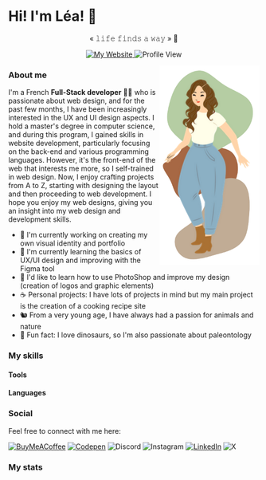 # Hi! I'm Léa! 👋

<p align="center">
  <span>« 𝚕𝚒𝚏𝚎 𝚏𝚒𝚗𝚍𝚜 𝚊 𝚠𝚊𝚢 »</span> 🦕
</p>

<p align="center">
  <a href="https://leag76.github.io/">
      <img alt="My Website" src="https://img.shields.io/badge/-My_Website-575757?style=flat&logo=github&logoColor=white" />
  </a>
  <img alt="Profile View" src="https://komarev.com/ghpvc/?username=leag76&style=flat&color=B5CDA3" />
</p>

<img align="right" src="https://github.com/LeaG76/LeaG76/raw/main/pictures/iconGithub.png" alt="Illustration of Kaya speaking at a conference with coding bubbles in background" width=200px/>

### About me

<p>I'm a French <b>Full-Stack developer</b> 👩‍💻 who is passionate about web design, and for the past few months, I have been increasingly interested in the UX and UI design aspects. I hold a master's degree in computer science, and during this program, I gained skills in website development, particularly focusing on the back-end and various programming languages. However, it's the front-end of the web that interests me more, so I self-trained in web design. Now, I enjoy crafting projects from A to Z, starting with designing the layout and then proceeding to web development. I hope you enjoy my web designs, giving you an insight into my web design and development skills.</p>

- 🍂 I'm currently working on creating my own visual identity and portfolio
- 🌻 I'm currently learning the basics of UX/UI design and improving with the Figma tool 
- 🥨 I'd like to learn how to use PhotoShop and improve my design (creation of logos and graphic elements)
- ☕ Personal projects: I have lots of projects in mind but my main project is the creation of a cooking recipe site
- 🐿️ From a very young age, I have always had a passion for animals and nature
- 🦖 Fun fact: I love dinosaurs, so I'm also passionate about paleontology

### My skills

#### Tools

#### Languages

### Social

Feel free to connect with me here:

[![BuyMeACoffee](https://img.shields.io/badge/Buy%20Me%20a%20Coffee-ffdd00?style=flat&logo=buy-me-a-coffee&logoColor=black&link=https://www.buymeacoffee.com/leagallier)](https://www.buymeacoffee.com/leagallier)
[![Codepen](https://img.shields.io/badge/Codepen-000000?style=flat&logo=codepen&logoColor=white&link=https://codepen.io/leag76)](https://codepen.io/leag76)
![Discord](https://img.shields.io/badge/Discord-%235865F2.svg?style=flat&logo=discord&logoColor=white)
![Instagram](https://img.shields.io/badge/Instagram-DD2A7B?style=flat&logo=instagram&logoColor=white)
[![LinkedIn](https://img.shields.io/badge/Linkedin-%230077B5.svg?style=flat&logo=linkedin&logoColor=white&link=https://www.linkedin.com/in/leagallier76/)](https://www.linkedin.com/in/leagallier76/)
![X](https://img.shields.io/badge/X-%23000000.svg?style=flat&logo=X&logoColor=white)

### My stats
